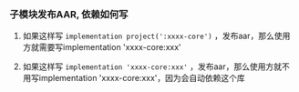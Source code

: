 ### 子模块发布AAR, 依赖如何写
1. 如果这样写 `implementation project(':xxxx-core')` ，发布aar，那么使用方就需要写implementation 'xxxx-core:xxx'

2. 如果这样写 `implementation 'xxxx-core:xxx'` ，发布aar，那么使用方就不用写implementation 'xxxx-core:xxx'，因为会自动依赖这个库
